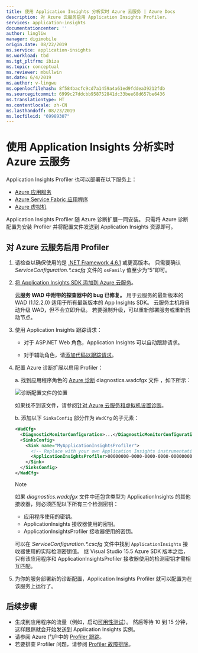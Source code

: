 ```yaml
---
title: 使用 Application Insights 分析实时 Azure 云服务 | Azure Docs
description: 对 Azure 云服务启用 Application Insights Profiler。
services: application-insights
documentationcenter: ''
author: lingliw
manager: digimobile
origin.date: 08/22/2019
ms.service: application-insights
ms.workload: tbd
ms.tgt_pltfrm: ibiza
ms.topic: conceptual
ms.reviewer: mbullwin
ms.date: 6/4/2019
ms.author: v-lingwu
ms.openlocfilehash: 8f584bacfc9cd7a1459a4a61ed9fddea39212fdb
ms.sourcegitcommit: 6999c27ddcbb958752841dc33bee68d657be6436
ms.translationtype: HT
ms.contentlocale: zh-CN
ms.lasthandoff: 08/23/2019
ms.locfileid: "69989307"
---
```

# <a name="profile-live-azure-cloud-services-with-application-insights"></a>使用 Application Insights 分析实时 Azure 云服务

Application Insights Profiler 也可以部署在以下服务上：
* [Azure 应用服务](profiler.md?toc=/azure/azure-monitor/toc.json)
* [Azure Service Fabric 应用程序](profiler-servicefabric.md?toc=/azure/azure-monitor/toc.json)
* [Azure 虚拟机](profiler-vm.md?toc=/azure/azure-monitor/toc.json)

Application Insights Profiler 随 Azure 诊断扩展一同安装。 只需将 Azure 诊断配置为安装 Profiler 并将配置文件发送到 Application Insights 资源即可。

## <a name="enable-profiler-for-azure-cloud-services"></a>对 Azure 云服务启用 Profiler
1. 请检查以确保使用的是 [.NET Framework 4.6.1](https://docs.microsoft.com/dotnet/framework/migration-guide/how-to-determine-which-versions-are-installed?view=azure-dotnet) 或更高版本。 只需要确认 *ServiceConfiguration.\*.cscfg* 文件的 `osFamily` 值至少为“5”即可。

1. [将 Application Insights SDK 添加到 Azure 云服务](../../azure-monitor/app/cloudservices.md?toc=/azure/azure-monitor/toc.json)。

    **云服务 WAD 中附带的探查器中的 bug 已修复。** 用于云服务的最新版本的 WAD (1.12.2.0) 适用于所有最新版本的 App Insights SDK。 云服务主机将自动升级 WAD，但不会立即升级。 若要强制升级，可以重新部署服务或重新启动节点。

1. 使用 Application Insights 跟踪请求：

    * 对于 ASP.NET Web 角色，Application Insights 可以自动跟踪请求。

    * 对于辅助角色，请[添加代码以跟踪请求](profiler-trackrequests.md?toc=/azure/azure-monitor/toc.json)。

1. 配置 Azure 诊断扩展以启用 Profiler：

    a. 找到应用程序角色的 [Azure 诊断](../../azure-monitor/platform/diagnostics-extension-overview.md) diagnostics.wadcfgx 文件  ，如下所示：  

      ![诊断配置文件的位置](./media/profiler-cloudservice/cloudservice-solutionexplorer.png)  

      如果找不到该文件，请参阅[针对 Azure 云服务和虚拟机设置诊断](/vs-azure-tools-diagnostics-for-cloud-services-and-virtual-machines)。

    b. 添加以下 `SinksConfig` 部分作为 `WadCfg` 的子元素：  

      ```xml
      <WadCfg>
        <DiagnosticMonitorConfiguration>...</DiagnosticMonitorConfiguration>
        <SinksConfig>
          <Sink name="MyApplicationInsightsProfiler">
            <!-- Replace with your own Application Insights instrumentation key. -->
            <ApplicationInsightsProfiler>00000000-0000-0000-0000-000000000000</ApplicationInsightsProfiler>
          </Sink>
        </SinksConfig>
      </WadCfg>
      ```

    > [!NOTE]
    > 如果 *diagnostics.wadcfgx* 文件中还包含类型为 ApplicationInsights 的其他接收器，则必须匹配以下所有三个检测密钥：  
    > * 应用程序使用的密钥。 
    > * ApplicationInsights 接收器使用的密钥。 
    > * ApplicationInsightsProfiler 接收器使用的密钥。 
    >
    > 可以在 *ServiceConfiguration.\*.cscfg* 文件中找到 `ApplicationInsights` 接收器使用的实际检测密钥值。 
    > 继 Visual Studio 15.5 Azure SDK 版本之后，只有该应用程序和 ApplicationInsightsProfiler 接收器使用的检测密钥才需相互匹配。

1. 为你的服务部署新的诊断配置，Application Insights Profiler 就可以配置为在该服务上运行了。
 
## <a name="next-steps"></a>后续步骤

* 生成到应用程序的流量（例如，启动[可用性测试](monitor-web-app-availability.md)）。 然后等待 10 到 15 分钟，这样跟踪就会开始发送到 Application Insights 实例。
* 请参阅 Azure 门户中的 [Profiler 跟踪](profiler-overview.md?toc=/azure/azure-monitor/toc.json)。
* 若要排查 Profiler 问题，请参阅 [Profiler 故障排除](profiler-troubleshooting.md?toc=/azure/azure-monitor/toc.json)。





